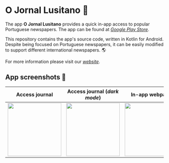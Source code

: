 # O Jornal Lusitano 📰
The app **O Jornal Lusitano** provides a quick in-app access to popular Portuguese newspapers. The app can be found at [_Google Play Store_](https://play.google.com/store/apps/details?id=com.pexers.ojornallusitano).

This repository contains the app's source code, written in Kotlin for Android. Despite being focused on Portuguese newspapers, it can be easily modified to support different international newspapers. 🌎

For more information please visit our [_website_](https://sites.google.com/view/o-jornal-lusitano/home).


## App screenshots 📱
Access journal|Access journal (_dark mode_)|In-app webpage|Navigation drawer|
:-------------------------:|:-------------------------:|:-------------------------:|:-------------------------: |
<img src="https://user-images.githubusercontent.com/47757441/203153660-dfe3edd0-6dad-4d12-9697-19fe11339eed.jpg" width="170">|<img src="https://user-images.githubusercontent.com/47757441/203153847-b5e1b650-0ec1-4fa1-97f1-f1ab74be4d4f.jpg" width="170">|<img src="https://user-images.githubusercontent.com/47757441/203153706-a0bcb242-0435-400d-9246-6733b17b09bb.jpg" width="170">|<img src="https://user-images.githubusercontent.com/47757441/203153724-a95ad5cd-fea5-47c3-876b-beb59f09eb1d.jpg" width="170">
